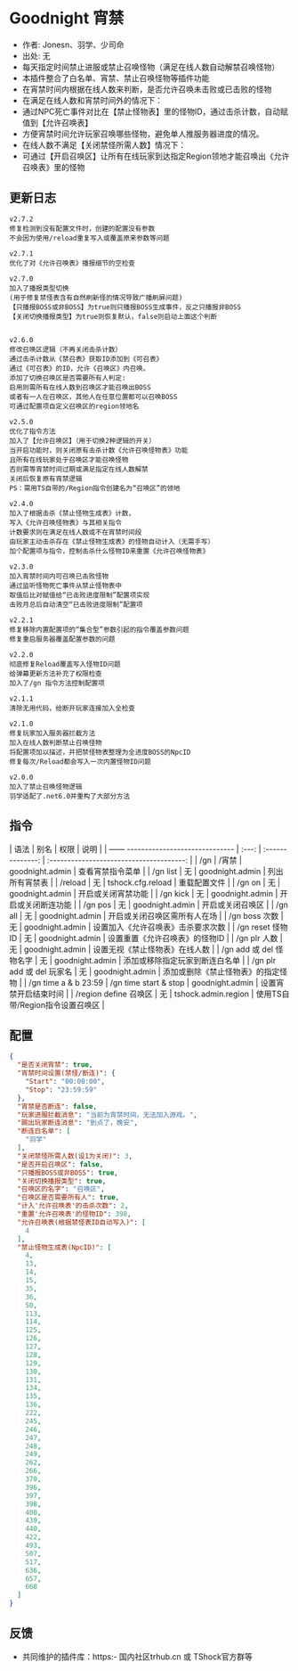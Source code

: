 # Goodnight 宵禁
- 作者: Jonesn、羽学、少司命
- 出处: 无
- 每天指定时间禁止进服或禁止召唤怪物（满足在线人数自动解禁召唤怪物）
- 本插件整合了白名单、宵禁、禁止召唤怪物等插件功能
- 在宵禁时间内根据在线人数来判断，是否允许召唤未击败或已击败的怪物
- 在满足在线人数和宵禁时间外的情况下：
- 通过NPC死亡事件对比在【禁止怪物表】里的怪物ID，通过击杀计数，自动赋值到【允许召唤表】
- 方便宵禁时间允许玩家召唤哪些怪物，避免单人推服务器进度的情况。
- 在线人数不满足【关闭禁怪所需人数】情况下：
- 可通过【开启召唤区】让所有在线玩家到达指定Region领地才能召唤出《允许召唤表》里的怪物

## 更新日志

```
v2.7.2
修复检测到没有配置文件时，创建的配置没有参数
不会因为使用/reload重复写入或覆盖原来参数等问题

v2.7.1
优化了对《允许召唤表》播报细节的空检查

v2.7.0
加入了播报类型切换
(用于修复禁怪表含有自然刷新怪的情况导致广播刷屏问题)
【只播报BOSS或非BOSS】为true则只播报BOSS生成事件，反之只播报非BOSS
【关闭切换播报类型】为true则恢复默认，false则启动上面这个判断


v2.6.0
修改召唤区逻辑（不再关闭击杀计数）
通过击杀计数从《禁召表》获取ID添加到《可召表》
通过《可召表》的ID，允许《召唤区》内召唤。
添加了切换召唤区是否需要所有人判定:
启用则需所有在线人数到召唤区才能召唤出BOSS
或者有一人在召唤区，其他人在任意位置都可以召唤BOSS
可通过配置项自定义召唤区的region领地名

v2.5.0
优化了指令方法
加入了【允许召唤区】（用于切换2种逻辑的开关）
当开启功能时，则关闭原有击杀计数《允许召唤怪物表》功能
且所有在线玩家处于召唤区才能召唤怪物
否则需等宵禁时间过期或满足指定在线人数解禁
关闭后恢复原有宵禁逻辑
PS：需用TS自带的/Region指令创建名为“召唤区”的领地

v2.4.0
加入了根据击杀《禁止怪物生成表》计数，
写入《允许召唤怪物表》与其相关指令
计数要求则在满足在线人数或不在宵禁时间段
由玩家主动击杀存在《禁止怪物生成表》的怪物自动计入（无需手写）
加个配置项与指令，控制击杀什么怪物ID来重置《允许召唤怪物表》

v2.3.0
加入宵禁时间内可召唤已击败怪物
通过监听怪物死亡事件从禁止怪物表中
取值后比对赋值给“已击败进度限制”配置项实现
击败月总后自动清空“已击败进度限制”配置项

v2.2.1
修复移除内置配置项的“集合型”参数引起的指令覆盖参数问题
修复重启服务器覆盖配置参数的问题

v2.2.0
彻底修复Reload覆盖写入怪物ID问题
给弹幕更新方法补充了权限检查
加入了/gn 指令方法控制配置项

v2.1.1
清除无用代码，给断开玩家连接加入全检查

v2.1.0
修复玩家加入服务器拦截方法
加入在线人数判断禁止召唤怪物
将配置项加以描述，并把禁怪物表整理为全进度BOSS的NpcID
修复每次/Reload都会写入一次内置怪物ID问题

v2.0.0
加入了禁止召唤怪物逻辑
羽学适配了.net6.0并重构了大部分方法
```

## 指令

| 语法                             | 别名  |       权限       |                   说明                   |
| —— ------------------------------ | :---: | :--------------: | :--------------------------------------: |
| /gn |  /宵禁  |  goodnight.admin |    查看宵禁指令菜单    |
| /gn list | 无 |  goodnight.admin |    列出所有宵禁表    |
| /reload |  无  |  tshock.cfg.reload |    重载配置文件    |
| /gn on | 无 |  goodnight.admin |    开启或关闭宵禁功能    |
| /gn kick | 无 |  goodnight.admin |    开启或关闭断连功能    |
| /gn pos | 无 |  goodnight.admin |    开启或关闭召唤区   |
| /gn all | 无 |  goodnight.admin |    开启或关闭召唤区需所有人在场   |
| /gn boss 次数 | 无 |  goodnight.admin |    设置加入《允许召唤表》击杀要求次数    |
| /gn reset 怪物ID | 无 |  goodnight.admin |    设置重置《允许召唤表》的怪物ID    |
| /gn plr 人数 | 无 |  goodnight.admin |    设置无视《禁止怪物表》在线人数    |
| /gn add 或 del 怪物名字 | 无 |  goodnight.admin |    添加或移除指定玩家到断连白名单    |
| /gn plr add 或 del 玩家名 | 无 |  goodnight.admin |    添加或删除《禁止怪物表》的指定怪物   |
| /gn time a & b 23:59 | /gn time start & stop |  goodnight.admin |    设置宵禁开启结束时间    |
| /region define 召唤区 | 无 |  tshock.admin.region |    使用TS自带/Region指令设置召唤区    |

## 配置

```json
{
  "是否关闭宵禁": true,
  "宵禁时间设置(禁怪/断连)": {
    "Start": "00:00:00",
    "Stop": "23:59:59"
  },
  "宵禁是否断连": false,
  "玩家进服拦截消息": "当前为宵禁时间，无法加入游戏。",
  "踢出玩家断连消息": "到点了，晚安",
  "断连白名单": [
    "羽学"
  ],
  "关闭禁怪所需人数(设1为关闭)": 3,
  "是否开启召唤区": false,
  "只播报BOSS或非BOSS": true,
  "关闭切换播报类型": true,
  "召唤区的名字": "召唤区",
  "召唤区是否需要所有人": true,
  "计入'允许召唤表'的击杀次数": 2,
  "重置'允许召唤表'的怪物ID": 398,
  "允许召唤表(根据禁怪表ID自动写入)": [
    4
  ],
  "禁止怪物生成表(NpcID)": [
    4,
    13,
    14,
    15,
    35,
    36,
    50,
    113,
    114,
    125,
    126,
    127,
    128,
    129,
    130,
    131,
    134,
    135,
    136,
    222,
    245,
    246,
    247,
    248,
    249,
    262,
    266,
    370,
    396,
    397,
    398,
    400,
    439,
    440,
    422,
    493,
    507,
    517,
    636,
    657,
    668
  ]
}
```
## 反馈
- 共同维护的插件库：https:- 国内社区trhub.cn 或 TShock官方群等
